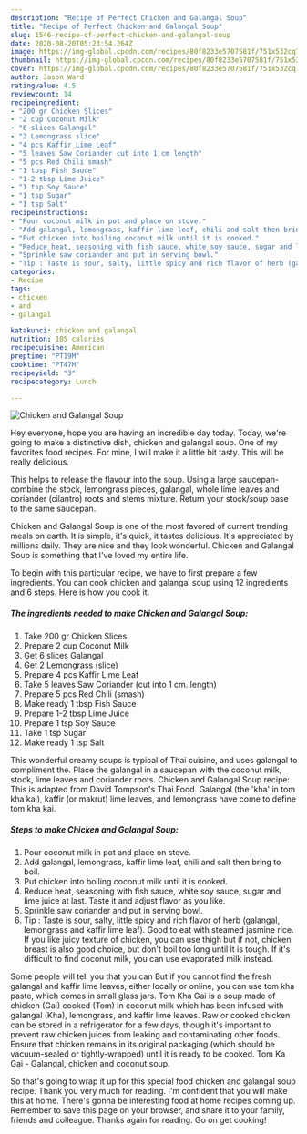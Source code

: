 ```yaml
---
description: "Recipe of Perfect Chicken and Galangal Soup"
title: "Recipe of Perfect Chicken and Galangal Soup"
slug: 1546-recipe-of-perfect-chicken-and-galangal-soup
date: 2020-08-20T05:23:54.264Z
image: https://img-global.cpcdn.com/recipes/80f8233e5707581f/751x532cq70/chicken-and-galangal-soup-recipe-main-photo.jpg
thumbnail: https://img-global.cpcdn.com/recipes/80f8233e5707581f/751x532cq70/chicken-and-galangal-soup-recipe-main-photo.jpg
cover: https://img-global.cpcdn.com/recipes/80f8233e5707581f/751x532cq70/chicken-and-galangal-soup-recipe-main-photo.jpg
author: Jason Ward
ratingvalue: 4.5
reviewcount: 14
recipeingredient:
- "200 gr Chicken Slices"
- "2 cup Coconut Milk"
- "6 slices Galangal"
- "2 Lemongrass slice"
- "4 pcs Kaffir Lime Leaf"
- "5 leaves Saw Coriander cut into 1 cm length"
- "5 pcs Red Chili smash"
- "1 tbsp Fish Sauce"
- "1-2 tbsp Lime Juice"
- "1 tsp Soy Sauce"
- "1 tsp Sugar"
- "1 tsp Salt"
recipeinstructions:
- "Pour coconut milk in pot and place on stove."
- "Add galangal, lemongrass, kaffir lime leaf, chili and salt then bring to boil."
- "Put chicken into boiling coconut milk until it is cooked."
- "Reduce heat, seasoning with fish sauce, white soy sauce, sugar and lime juice at last. Taste it and adjust flavor as you like."
- "Sprinkle saw coriander and put in serving bowl."
- "Tip : Taste is sour, salty, little spicy and rich flavor of herb (galangal, lemongrass and kaffir lime leaf). Good to eat with steamed jasmine rice. If you like juicy texture of chicken, you can use thigh but if not, chicken breast is also good choice, but don&#39;t boil too long until it is tough. If it&#39;s difficult to find coconut milk, you can use evaporated milk instead."
categories:
- Recipe
tags:
- chicken
- and
- galangal

katakunci: chicken and galangal 
nutrition: 105 calories
recipecuisine: American
preptime: "PT19M"
cooktime: "PT47M"
recipeyield: "3"
recipecategory: Lunch

---
```



![Chicken and Galangal Soup](https://img-global.cpcdn.com/recipes/80f8233e5707581f/751x532cq70/chicken-and-galangal-soup-recipe-main-photo.jpg)

Hey everyone, hope you are having an incredible day today. Today, we're going to make a distinctive dish, chicken and galangal soup. One of my favorites food recipes. For mine, I will make it a little bit tasty. This will be really delicious.

This helps to release the flavour into the soup. Using a large saucepan- combine the stock, lemongrass pieces, galangal, whole lime leaves and coriander (cilantro) roots and stems mixture. Return your stock/soup base to the same saucepan.

Chicken and Galangal Soup is one of the most favored of current trending meals on earth. It is simple, it's quick, it tastes delicious. It's appreciated by millions daily. They are nice and they look wonderful. Chicken and Galangal Soup is something that I've loved my entire life.


To begin with this particular recipe, we have to first prepare a few ingredients. You can cook chicken and galangal soup using 12 ingredients and 6 steps. Here is how you cook it.

<!--inarticleads1-->

##### The ingredients needed to make Chicken and Galangal Soup:

1. Take 200 gr Chicken Slices
1. Prepare 2 cup Coconut Milk
1. Get 6 slices Galangal
1. Get 2 Lemongrass (slice)
1. Prepare 4 pcs Kaffir Lime Leaf
1. Take 5 leaves Saw Coriander (cut into 1 cm. length)
1. Prepare 5 pcs Red Chili (smash)
1. Make ready 1 tbsp Fish Sauce
1. Prepare 1-2 tbsp Lime Juice
1. Prepare 1 tsp Soy Sauce
1. Take 1 tsp Sugar
1. Make ready 1 tsp Salt


This wonderful creamy soups is typical of Thai cuisine, and uses galangal to compliment the. Place the galangal in a saucepan with the coconut milk, stock, lime leaves and coriander roots. Chicken and Galangal Soup recipe: This is adapted from David Tompson&#39;s Thai Food. Galangal (the &#39;kha&#39; in tom kha kai), kaffir (or makrut) lime leaves, and lemongrass have come to define tom kha kai. 

<!--inarticleads2-->

##### Steps to make Chicken and Galangal Soup:

1. Pour coconut milk in pot and place on stove.
1. Add galangal, lemongrass, kaffir lime leaf, chili and salt then bring to boil.
1. Put chicken into boiling coconut milk until it is cooked.
1. Reduce heat, seasoning with fish sauce, white soy sauce, sugar and lime juice at last. Taste it and adjust flavor as you like.
1. Sprinkle saw coriander and put in serving bowl.
1. Tip : Taste is sour, salty, little spicy and rich flavor of herb (galangal, lemongrass and kaffir lime leaf). Good to eat with steamed jasmine rice. If you like juicy texture of chicken, you can use thigh but if not, chicken breast is also good choice, but don&#39;t boil too long until it is tough. If it&#39;s difficult to find coconut milk, you can use evaporated milk instead.


Some people will tell you that you can But if you cannot find the fresh galangal and kaffir lime leaves, either locally or online, you can use tom kha paste, which comes in small glass jars. Tom Kha Gai is a soup made of chicken (Gai) cooked (Tom) in coconut milk which has been infused with galangal (Kha), lemongrass, and kaffir lime leaves. Raw or cooked chicken can be stored in a refrigerator for a few days, though it&#39;s important to prevent raw chicken juices from leaking and contaminating other foods. Ensure that chicken remains in its original packaging (which should be vacuum-sealed or tightly-wrapped) until it is ready to be cooked. Tom Ka Gai - Galangal, chicken and coconut soup. 

So that's going to wrap it up for this special food chicken and galangal soup recipe. Thank you very much for reading. I'm confident that you will make this at home. There's gonna be interesting food at home recipes coming up. Remember to save this page on your browser, and share it to your family, friends and colleague. Thanks again for reading. Go on get cooking!
